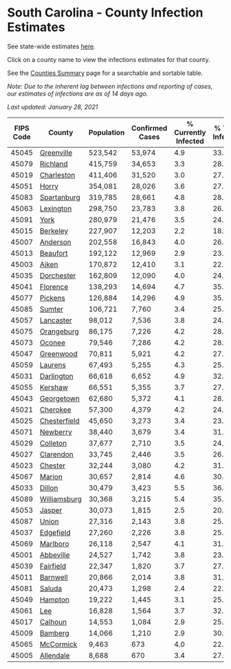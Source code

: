 # South Carolina - County Infection Estimates

See state-wide estimates [here](/infections/us-sc).

Click on a county name to view the infections estimates for that county.

See the [Counties Summary](/infections/summary-counties) page for a searchable and sortable table.

*Note: Due to the inherent lag between infections and reporting of cases, our estimates of infections are as of 14 days ago.*

*Last updated: January 28, 2021*

|   FIPS Code |                       County |   Population |   Confirmed Cases |   % Currently Infected |   % Total Infected |
|-------------|------------------------------|--------------|-------------------|------------------------|--------------------|
|       45045 |     [Greenville](greenville) |      523,542 |            53,974 |                    4.9 |               33.5 |
|       45079 |         [Richland](richland) |      415,759 |            34,653 |                    3.3 |               28.3 |
|       45019 |     [Charleston](charleston) |      411,406 |            31,520 |                    3.0 |               27.5 |
|       45051 |               [Horry](horry) |      354,081 |            28,026 |                    3.6 |               27.0 |
|       45083 |   [Spartanburg](spartanburg) |      319,785 |            28,661 |                    4.8 |               28.4 |
|       45063 |       [Lexington](lexington) |      298,750 |            23,783 |                    3.8 |               26.1 |
|       45091 |                 [York](york) |      280,979 |            21,476 |                    3.5 |               24.4 |
|       45015 |         [Berkeley](berkeley) |      227,907 |            12,203 |                    2.2 |               18.6 |
|       45007 |         [Anderson](anderson) |      202,558 |            16,843 |                    4.0 |               26.4 |
|       45013 |         [Beaufort](beaufort) |      192,122 |            12,969 |                    2.9 |               23.4 |
|       45003 |               [Aiken](aiken) |      170,872 |            12,410 |                    3.1 |               22.7 |
|       45035 |     [Dorchester](dorchester) |      162,809 |            12,090 |                    4.0 |               24.6 |
|       45041 |         [Florence](florence) |      138,293 |            14,694 |                    4.7 |               35.3 |
|       45077 |           [Pickens](pickens) |      126,884 |            14,296 |                    4.9 |               35.6 |
|       45085 |             [Sumter](sumter) |      106,721 |             7,760 |                    3.4 |               25.1 |
|       45057 |       [Lancaster](lancaster) |       98,012 |             7,536 |                    3.8 |               24.5 |
|       45075 |     [Orangeburg](orangeburg) |       86,175 |             7,226 |                    4.2 |               28.9 |
|       45073 |             [Oconee](oconee) |       79,546 |             7,286 |                    4.2 |               28.5 |
|       45047 |       [Greenwood](greenwood) |       70,811 |             5,921 |                    4.2 |               27.8 |
|       45059 |           [Laurens](laurens) |       67,493 |             5,255 |                    4.3 |               25.8 |
|       45031 |     [Darlington](darlington) |       66,618 |             6,652 |                    4.9 |               32.2 |
|       45055 |           [Kershaw](kershaw) |       66,551 |             5,355 |                    3.7 |               27.9 |
|       45043 |     [Georgetown](georgetown) |       62,680 |             5,372 |                    4.1 |               28.8 |
|       45021 |         [Cherokee](cherokee) |       57,300 |             4,379 |                    4.2 |               24.0 |
|       45025 | [Chesterfield](chesterfield) |       45,650 |             3,273 |                    3.4 |               23.5 |
|       45071 |         [Newberry](newberry) |       38,440 |             3,679 |                    3.4 |               31.7 |
|       45029 |         [Colleton](colleton) |       37,677 |             2,710 |                    3.5 |               24.3 |
|       45027 |       [Clarendon](clarendon) |       33,745 |             2,446 |                    3.5 |               26.0 |
|       45023 |           [Chester](chester) |       32,244 |             3,080 |                    4.2 |               31.3 |
|       45067 |             [Marion](marion) |       30,657 |             2,814 |                    4.6 |               30.2 |
|       45033 |             [Dillon](dillon) |       30,479 |             3,423 |                    5.5 |               36.4 |
|       45089 | [Williamsburg](williamsburg) |       30,368 |             3,215 |                    5.4 |               35.7 |
|       45053 |             [Jasper](jasper) |       30,073 |             1,815 |                    2.5 |               20.8 |
|       45087 |               [Union](union) |       27,316 |             2,143 |                    3.8 |               25.1 |
|       45037 |       [Edgefield](edgefield) |       27,260 |             2,226 |                    3.8 |               25.6 |
|       45069 |         [Marlboro](marlboro) |       26,118 |             2,547 |                    4.1 |               31.8 |
|       45001 |       [Abbeville](abbeville) |       24,527 |             1,742 |                    3.8 |               23.0 |
|       45039 |       [Fairfield](fairfield) |       22,347 |             1,820 |                    3.7 |               27.8 |
|       45011 |         [Barnwell](barnwell) |       20,866 |             2,014 |                    3.8 |               31.3 |
|       45081 |             [Saluda](saluda) |       20,473 |             1,298 |                    2.4 |               22.1 |
|       45049 |           [Hampton](hampton) |       19,222 |             1,445 |                    3.1 |               25.4 |
|       45061 |                   [Lee](lee) |       16,828 |             1,564 |                    3.7 |               32.4 |
|       45017 |           [Calhoun](calhoun) |       14,553 |             1,084 |                    2.9 |               25.6 |
|       45009 |           [Bamberg](bamberg) |       14,066 |             1,210 |                    2.9 |               30.5 |
|       45065 |       [McCormick](mccormick) |        9,463 |               673 |                    4.0 |               22.7 |
|       45005 |       [Allendale](allendale) |        8,688 |               670 |                    3.4 |               27.0 |